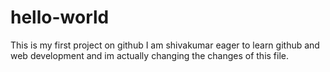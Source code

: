 # hello-world
This is my first project on github
I am shivakumar eager to learn github and web development and im actually changing the changes of this file.
